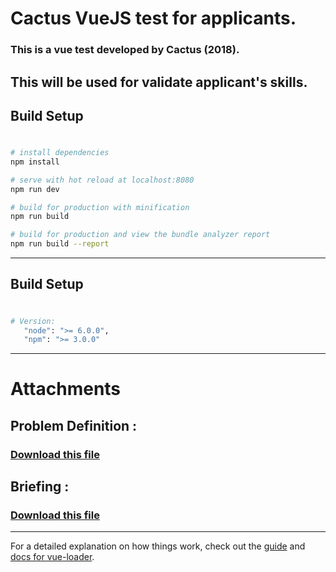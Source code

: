 # Cactus VueJS test for applicants.

### This is a vue test developed by Cactus (2018).
This will be used for validate applicant's skills.
----
## Build Setup
# 

``` bash
# install dependencies
npm install

# serve with hot reload at localhost:8080
npm run dev

# build for production with minification
npm run build

# build for production and view the bundle analyzer report
npm run build --report
```
----
## Build Setup
# 
``` bash
# Version:
   "node": ">= 6.0.0",
   "npm": ">= 3.0.0"
```

-----
# Attachments 

## Problem Definition :

### [Download this file](https://drive.google.com/open?id=1v32eg_owICEvQJXUq5XoXYb6shGEQ7bJ)

## Briefing :

### [Download this file](https://drive.google.com/file/d/1hvzaQ4CDutmhI_xVxAzLdV3vkmzLeByB/view)
----

For a detailed explanation on how things work, check out the [guide](http://vuejs-templates.github.io/webpack/) and [docs for vue-loader](http://vuejs.github.io/vue-loader).
